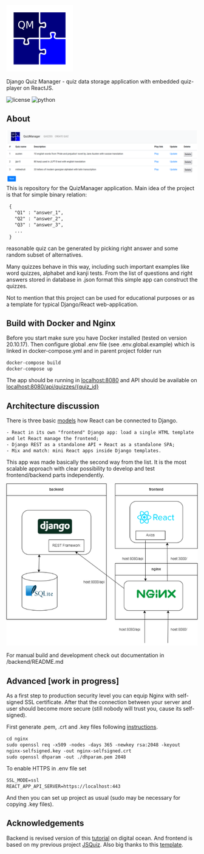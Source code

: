 <img src="frontend/react_frontend/src/images/logo.png" width=175>

Django Quiz Manager - quiz data storage application with embedded quiz-player on ReactJS. 

![license](https://img.shields.io/github/license/mihael-tunik/DjangoQuizManager)
![python](https://img.shields.io/badge/python-3.8.10-green)
## About
![image](screenshots/storage_app.png)
This is repository for the QuizManager application.
Main idea of the project is that for simple binary relation:
```
 { 
   "Q1" : "answer_1",
   "Q2" : "answer_2",
   "Q3" : "answer_3", 
   ...
 } 
```
reasonable quiz can be generated by picking right answer and some random subset of alternatives.

Many quizzes behave in this way, including such important examples like word quizzes, alphabet and kanji tests. From the list of questions and right answers stored in database in .json format this simple app can construct the quizzes.

Not to mention that this project can be used for educational purposes or as a template for typical Django/React web-application.

## Build with Docker and Nginx
Before you start make sure you have Docker installed (tested on version 20.10.17).
Then configure global .env file (see .env.global.example) which is linked in docker-compose.yml and in parent project folder run
```
docker-compose build
docker-compose up
```
The app should be running in [localhost:8080](http://localhost:8080)
and API should be available on [localhost:8080/api/quizzes/{quiz_id}](http://localhost:8080/api/quizzes)

## Architecture discussion
There is three basic [models](https://www.valentinog.com/blog/drf/) how React can be connected to Django.
```
- React in its own "frontend" Django app: load a single HTML template and let React manage the frontend;
- Django REST as a standalone API + React as a standalone SPA;
- Mix and match: mini React apps inside Django templates.
```
This app was made basically the second way from the list.
It is the most scalable approach with clear possibility to develop and test frontend/backend parts independently.
 
![image](scheme.png)

For manual build and development check out documentation in /backend/README.md

## Advanced [work in progress]
As a first step to production security level you can equip Nginx with self-signed SSL certificate.
After that the connection between your server and user should become more secure (still nobody will trust you, cause its self-signed).

First generate .pem, .crt and .key files following
[instructions](https://www.digitalocean.com/community/tutorials/how-to-create-a-self-signed-ssl-certificate-for-nginx-on-centos-7).
```
cd nginx
sudo openssl req -x509 -nodes -days 365 -newkey rsa:2048 -keyout nginx-selfsigned.key -out nginx-selfsigned.crt
sudo openssl dhparam -out ./dhparam.pem 2048
```
To enable HTTPS in .env file set
```
SSL_MODE=ssl 
REACT_APP_API_SERVER=https://localhost:443
```
And then you can set up project as usual (sudo may be necessary for copying .key files).

## Acknowledgements
Backend is revised version of this [tutorial](https://github.com/techiediaries/django-react)
on digital ocean. And frontend is based on my previous project [JSQuiz](https://github.com/mihael-tunik/JSQuiz).
Also big thanks to this [template](https://github.com/Ceci-Aguilera/django-react-nginx-mysql-docker).
